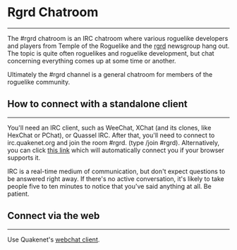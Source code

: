 # Rgrd Chatroom

---

The #rgrd chatroom is an IRC chatroom where various roguelike developers and players from Temple of the Roguelike and the [rgrd](rgrd.md) newsgroup hang out. The topic is quite often roguelikes and roguelike development, but chat concerning everything comes up at some time or another.

Ultimately the #rgrd channel is a general chatroom for members of the roguelike community.

## How to connect with a standalone client

---

You'll need an IRC client, such as WeeChat, XChat (and its clones, like HexChat or PChat), or Quassel IRC. After that, you'll need to connect to irc.quakenet.org and join the room #rgrd. (type /join #rgrd). Alternatively, you can click [this link](irc://irc.quakenet.org:6667/rgrd) which will automatically connect you if your browser supports it.

IRC is a real-time medium of communication, but don't expect questions to be answered right away. If there's no active conversation, it's likely to take people five to ten minutes to notice that you've said anything at all. Be patient.

## Connect via the web

---

Use Quakenet's [webchat client](http://webchat.quakenet.org/?channels=rgrd).
